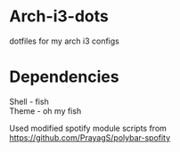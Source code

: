 # Arch-i3-dots
dotfiles for my arch i3 configs

# Dependencies

Shell - fish </br>
Theme - oh my fish

Used modified spotify module scripts from 
https://github.com/PrayagS/polybar-spofity
